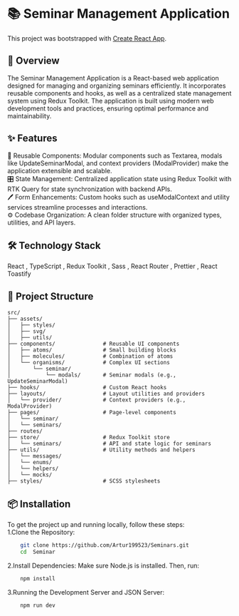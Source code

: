 # 📚 Seminar Management Application

This project was bootstrapped with [Create React App](https://github.com/facebook/create-react-app).

## 🚀 Overview

The Seminar Management Application is a React-based web application designed for managing and organizing seminars
efficiently. It incorporates reusable components and hooks, as well as a centralized state management system using Redux
Toolkit. The application is built using modern web development tools and practices, ensuring optimal performance and
maintainability.

## ✨ Features

🧩 Reusable Components: Modular components such as Textarea, modals like UpdateSeminarModal, and context providers (ModalProvider) make the application extensible and scalable.\
🎛️ State Management: Centralized application state using Redux Toolkit with RTK Query for state synchronization with backend APIs.\
🖊️ Form Enhancements: Custom hooks such as useModalContext and utility services streamline processes and interactions.\
⚙️ Codebase Organization: A clean folder structure with organized types, utilities, and API layers.

## 🛠️ Technology Stack

React , TypeScript , Redux Toolkit , Sass , React Router , Prettier , React Toastify


## 📂 Project Structure

````
src/
├── assets/
│   ├── styles/
│   ├── svg/
│   ├── utils/    
├── components/               # Reusable UI components
│   ├── atoms/                # Small building blocks
│   ├── molecules/            # Combination of atoms
│   └── organisms/            # Complex UI sections
│       └── seminar/
│           └── modals/       # Seminar modals (e.g., UpdateSeminarModal)
├── hooks/                    # Custom React hooks
├── layouts/                  # Layout utilities and providers
│   └── provider/             # Context providers (e.g., ModalProvider)
├── pages/                    # Page-level components
│   └── seminar/
│   └── seminars/  
├── routes/ 
├── store/                    # Redux Toolkit store
│   └── seminars/             # API and state logic for seminars
├── utils/                    # Utility methods and helpers
│   └── messages/          
│   └── enums/
│   └── helpers/
│   └── mocks/      
├── styles/                   # SCSS stylesheets
````

## 📦 Installation

To get the project up and running locally, follow these steps:\
 1.Clone the Repository:
```bash
    git clone https://github.com/Artur199523/Seminars.git
    cd  Seminar
```

2.Install Dependencies: Make sure Node.js is installed. Then, run:
```bash
    npm install
```

3.Running the Development Server and JSON Server:
```bash
    npm run dev
```

